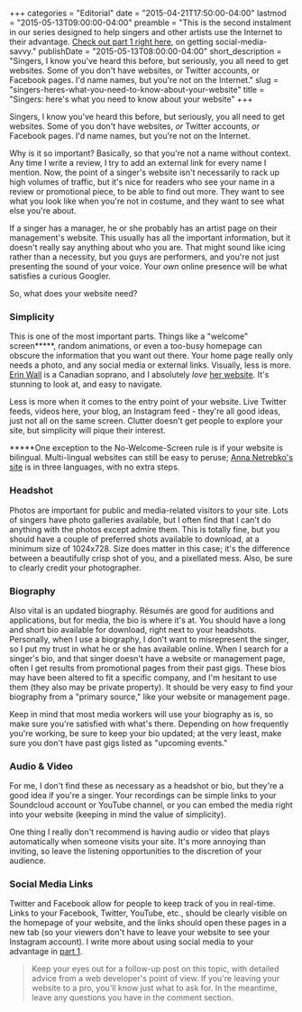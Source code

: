 +++
categories = "Editorial"
date = "2015-04-21T17:50:00-04:00"
lastmod = "2015-05-13T09:00:00-04:00"
preamble = "This is the second instalment in our series designed to help singers and other artists use the Internet to their advantage. [Check out part 1 right here](/singers-heres-how-to-use-social-media/), on getting social-media-savvy."
publishDate = "2015-05-13T08:00:00-04:00"
short_description = "Singers, I know you&#039;ve heard this before, but seriously, you all need to get websites. Some of you don&#039;t have websites, or Twitter accounts, or Facebook pages. I&#039;d name names, but you&#039;re not on the Internet."
slug = "singers-heres-what-you-need-to-know-about-your-website"
title = "Singers: here&#039;s what you need to know about your website"
+++

Singers, I know you've heard this before, but seriously, you all need to get websites. Some of you don't have websites, *or* Twitter accounts, *or* Facebook pages. I'd name names, but you're not on the Internet.

Why is it so important? Basically, so that you're not a name without context. Any time I write a review, I try to add an external link for every name I mention. Now, the point of a singer's website isn't necessarily to rack up high volumes of traffic, but it's nice for readers who see your name in a review or promotional piece, to be able to find out more. They want to see what you look like when you're not in costume, and they want to see what else you're about.

If a singer has a manager, he or she probably has an artist page on their management's website. This usually has all the important information, but it doesn't really say anything about who you are. That might sound like icing rather than a necessity, but you guys are performers, and you're not just presenting the sound of your voice. Your *own* online presence will be what satisfies a curious Googler.

So, what does your website need?

### Simplicity

This is one of the most important parts. Things like a "welcome" screen*****, random animations, or even a too-busy homepage can obscure the information that you want out there. Your home page really only needs a photo, and any social media or external links. Visually, less is more. [Erin Wall](http://www.erinwall.com/) is a Canadian soprano, and I absolutely *love* [her website](http://www.erinwall.com/). It's stunning to look at, and easy to navigate.

Less is more when it comes to the entry point of your website. Live Twitter feeds, videos here, your blog, an Instagram feed - they're all good ideas, just not all on the same screen. Clutter doesn't get people to explore your site, but simplicity will pique their interest.

*****One exception to the No-Welcome-Screen rule is if your website is bilingual. Multi-lingual websites can still be easy to peruse; [Anna Netrebko's site](http://www.annanetrebko.com/) is in three languages, with no extra steps.

### Headshot

Photos are important for public and media-related visitors to your site. Lots of singers have photo galleries available, but I often find that I can't do anything with the photos except admire them. This is totally fine, but you should have a couple of preferred shots available to download, at a minimum size of 1024x728. Size does matter in this case; it's the difference between a beautifully crisp shot of you, and a pixellated mess. Also, be sure to clearly credit your photographer.

### Biography

Also vital is an updated biography. Résumés are good for auditions and applications, but for media, the bio is where it's at. You should have a long and short bio available for download, right next to your headshots. Personally, when I use a biography, I don't want to misrepresent the singer, so I put my trust in what he or she has available online. When I search for a singer's bio, and that singer doesn't have a website or management page, often I get results from promotional pages from their past gigs. These bios may have been altered to fit a specific company, and I'm hesitant to use them (they also may be private property). It should be very easy to find your biography from a "primary source," like your website or management page.

Keep in mind that most media workers will use your biography as is, so make sure you're satisfied with what's there. Depending on how frequently you're working, be sure to keep your bio updated; at the very least, make sure you don't have past gigs listed as "upcoming events."

### Audio & Video

For me, I don't find these as necessary as a headshot or bio, but they're a good idea if you're a singer. Your recordings can be simple links to your Soundcloud account or YouTube channel, or you can embed the media right into your website (keeping in mind the value of simplicity).

One thing I really don't recommend is having audio or video that plays automatically when someone visits your site. It's more annoying than inviting, so leave the listening opportunities to the discretion of your audience.

### Social Media Links

Twitter and Facebook allow for people to keep track of you in real-time. Links to your Facebook, Twitter, YouTube, etc., should be clearly visible on the homepage of your website, and the links should open these pages in a new tab (so your viewers don't have to leave your website to see your Instagram account). I write more about using social media to your advantage in [part 1](/singers-heres-how-to-use-social-media/).

>Keep your eyes out for a follow-up post on this topic, with detailed advice from a web developer's point of view. If you're leaving your website to a pro, you'll know just what to ask for. In the meantime, leave any questions you have in the comment section.
